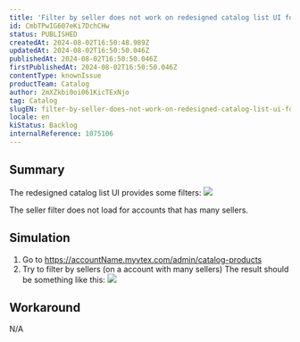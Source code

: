 ```yaml
---
title: 'Filter by seller does not work on redesigned catalog list UI for accounts with many sellers'
id: CmbTPwIG607eKi7DchCHw
status: PUBLISHED
createdAt: 2024-08-02T16:50:48.989Z
updatedAt: 2024-08-02T16:50:50.046Z
publishedAt: 2024-08-02T16:50:50.046Z
firstPublishedAt: 2024-08-02T16:50:50.046Z
contentType: knownIssue
productTeam: Catalog
author: 2mXZkbi0oi061KicTExNjo
tag: Catalog
slugEN: filter-by-seller-does-not-work-on-redesigned-catalog-list-ui-for-accounts-with-many-sellers
locale: en
kiStatus: Backlog
internalReference: 1075106
---
```


## Summary


The redesigned catalog list UI provides some filters:
 ![](https://vtexhelp.zendesk.com/attachments/token/thTgoerwSeWWJKuVZNfhqevew/?name=image.png)

The seller filter does not load for accounts that has many sellers.


##

## Simulation



1. Go to https://accountName.myvtex.com/admin/catalog-products
2. Try to filter by sellers (on a account with many sellers)
The result should be something like this:
 ![](https://vtexhelp.zendesk.com/attachments/token/wbqVyWPVd9xCmgbzWWhirmvkK/?name=image.png)


##

## Workaround


N/A





